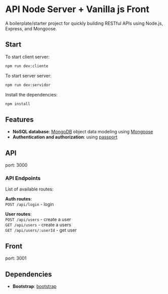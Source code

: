 # API Node Server + Vanilla js Front

A boilerplate/starter project for quickly building RESTful APIs using Node.js, Express, and Mongoose.

## Start

To start client server:

```bash
npm run dev:cliente
```

To start server server:

```bash
npm run dev:servidor
```

Install the dependencies:

```bash
npm install
```

## Features

- **NoSQL database**: [MongoDB](https://www.mongodb.com) object data modeling using [Mongoose](https://mongoosejs.com)
- **Authentication and authorization**: using [passport](http://www.passportjs.org)

## API

port: 3000

### API Endpoints

List of available routes:

**Auth routes**:\
`POST /api/login` - login

**User routes**:\
`POST /api/users` - create a user\
`GET /api/users` - create a users\
`GET /api/users/:userId` - get user

## Front

port: 3001

## Dependencies

- **Bootstrap**: [bootstrap](https://getbootstrap.com/)
